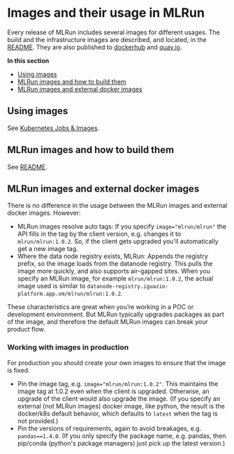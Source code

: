 # Images and their usage in MLRun

Every release of MLRun includes several images for different usages. The build and the infrastructure images are described, and located, in the [README](https://github.com/mlrun/mlrun/blob/development/dockerfiles/README.md). They are also published to [dockerhub](https://hub.docker.com/u/mlrun) and [quay.io](https://quay.io/organization/mlrun).

**In this section**
- [Using images](#using-images)
- [MLRun images and how to build them](#mlrun-images-and-how-to-build-them)
- [MLRun images and external docker images](#mlrun-images-and-external-docker-images)

## Using images

See [Kubernetes Jobs & Images](./mlrun_jobs.ipynb).

## MLRun images and how to build them 

See [README](https://github.com/mlrun/mlrun/blob/development/dockerfiles/README.md).

## MLRun images and external docker images

There is no difference in the usage between the MLRun images and external docker images. However:
- MLRun images resolve auto tags: If you specify ```image="mlrun/mlrun"``` the API fills in the tag by the client version, e.g. changes it to `mlrun/mlrun:1.0.2`. So, if the client gets upgraded you'll automatically get a new image tag. 
- Where the data node registry exists, MLRun: Appends the registry prefix, so the image loads from the datanode registry. This pulls the image more quickly, and also supports air-gapped sites. When you specify an MLRun image, for example `mlrun/mlrun:1.0.2`, the actual image used is similar to `datanode-registry.iguazio-platform.app.vm/mlrun/mlrun:1.0.2`.

These characteristics are great when you’re working in a POC or development environment. But MLRun typically upgrades packages as part of the image, and therefore the default MLRun images can break your product flow. 

### Working with images in production
For production you should create your own images to ensure that the image is fixed.
- Pin the image tag, e.g. `image="mlrun/mlrun:1.0.2"`. This maintains the image tag at 1.0.2 even when the client is upgraded. Otherwise, an upgrade of the client would also upgrade the image. (If you specify an external (not MLRun images) docker image, like python, the result is the docker/k8s default behavior, which defaults to `latest` when the tag is not provided.)
- Pin the versions of requirements, again to avoid breakages, e.g. `pandas==1.4.0`. (If you only specify the package name, e.g. pandas, then pip/conda (python's package managers) just pick up the latest version.)
